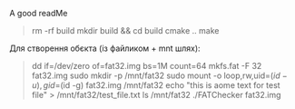 A good readMe

> rm -rf build
> mkdir build && cd build
> cmake ..
> make


Для створення обєкта (із файликом + mnt шлях):


> dd if=/dev/zero of=fat32.img bs=1M count=64
> mkfs.fat -F 32 fat32.img
> sudo mkdir -p /mnt/fat32
> sudo mount -o loop,rw,uid=$(id -u),gid=$(id -g) fat32.img /mnt/fat32
> echo "this is aome text for test file" > /mnt/fat32/test_file.txt
> ls /mnt/fat32
> ./FATChecker fat32.img
